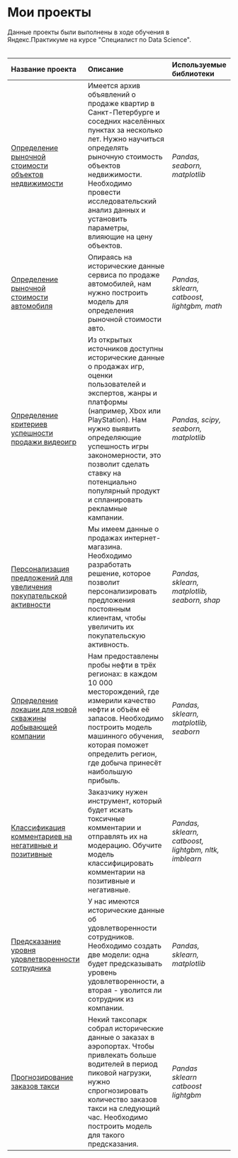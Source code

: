 # Мои проекты
Данные проекты были выполнены в ходе обучения в Яндекс.Практикуме на курсе "Специалист по Data Science".
<br>
<br>

| Название проекта | Описание | Используемые библиотеки | 
| :---------------------- | :---------------------- | :---------------------- | 
| [Определение рыночной стоимости объектов недвижимости](https://github.com/The1enin/My-projects/blob/main/estate_value.ipynb) | Имеется архив объявлений о продаже квартир в Санкт-Петербурге и соседних населённых пунктах за несколько лет. Нужно научиться определять рыночную стоимость объектов недвижимости. Необходимо провести исследовательский анализ данных и установить параметры, влияющие на цену объектов. | *Pandas, seaborn, matplotlib* |
| [Определение рыночной стоимости автомобиля](https://github.com/The1enin/My-projects/blob/main/car_price.ipynb) | Опираясь на исторические данные сервиса по продаже автомобилей, нам нужно построить модель для определения рыночной стоимости авто.| *Pandas, sklearn, catboost, lightgbm, math* |
| [Определение критериев успешности продажи видеоигр](https://github.com/The1enin/My-projects/blob/main/games_success.ipynb) | Из открытых источников доступны исторические данные о продажах игр, оценки пользователей и экспертов, жанры и платформы (например, Xbox или PlayStation). Нам нужно выявить определяющие успешность игры закономерности,  это позволит сделать ставку на потенциально популярный продукт и спланировать рекламные кампании.| *Pandas, scipy, seaborn, matplotlib* |
| [Персонализация предложений для увеличения покупательской активности](https://github.com/The1enin/My-projects/blob/main/offers_personalization.ipynb) | Мы имеем данные о продажах интернет-магазина.  Необходимо разработать решение, которое позволит персонализировать предложения постоянным клиентам, чтобы увеличить их покупательскую активность.  | *Pandas, sklearn, matplotlib, seaborn, shap* |
| [Определение локации для новой скважины добывающей компании](https://github.com/The1enin/My-projects/blob/main/choose_well_location.ipynb) | Нам предоставлены пробы нефти в трёх регионах: в каждом 10 000 месторождений, где измерили качество нефти и объём её запасов. Необходимо построить модель машинного обучения, которая поможет определить регион, где добыча принесёт наибольшую прибыль. | *Pandas, sklearn, matplotlib, seaborn* |
| [Классификация комментариев на негативные и позитивные](https://github.com/The1enin/My-projects/blob/main/comments_classifier.ipynb) | Заказчику нужен инструмент, который будет искать токсичные комментарии и отправлять их на модерацию. Обучите модель классифицировать комментарии на позитивные и негативные. | *Pandas, sklearn, catboost, lightgbm, nltk, imblearn*|
| [Предсказание уровня удовлетворенности сотрудника](https://github.com/The1enin/My-projects/blob/main/satisfaction.ipynb) | У нас имеются исторические данные об удовлетворенности сотрудников. Необходимо создать две модели: одна будет предсказывать уровень удовлетворенности, а вторая - уволится ли сотрудник из компании.  | *Pandas, sklearn, matplotlib* |
| [Прогнозирование заказов такси](https://github.com/The1enin/My-projects/blob/main/taxi.ipynb) | Некий таксопарк собрал исторические данные о заказах в аэропортах. Чтобы привлекать больше водителей в период пиковой нагрузки, нужно спрогнозировать количество заказов такси на следующий час. Необходимо построить модель для такого предсказания.  | *Pandas<br>sklearn<br>catboost<br>lightgbm* |



